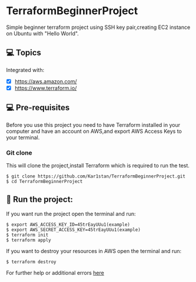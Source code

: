 # TerraformBeginnerProject
Simple beginner terraform project using SSH key pair,creating EC2 instance on Ubuntu with "Hello World".

## 💻 Topics

Integrated with:

- [x] https://aws.amazon.com/
- [x] https://www.terraform.io/
      
## 💻 Pre-requisites

Before you use this project you need to have Terraform installed in your computer and have an account on AWS,and export AWS Access Keys to your terminal.

### Git clone
This will clone the project,install Terraform which is required to run the test.
```
$ git clone https://github.com/Kar1stan/TerraformBeginnerProject.git
$ cd TerraformBeginnerProject
```

## 🚀 Run the project: 
If you want run the project open the terminal and run: 
```
$ export AWS_ACCESS_KEY_ID=45trEayUUu1(example)
$ export AWS_SECRET_ACCESS_KEY=45trEayUUu1(example)
$ terraform init
$ terraform apply
```
If you want to destroy your resources in AWS open the terminal and run: 
```
$ terraform destroy 
```
For further help or additional errors [here](https://developer.hashicorp.com/terraform/tutorials/aws-get-started)
